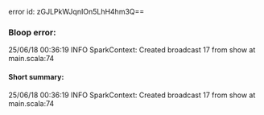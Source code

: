 error id: zGJLPkWJqnIOn5LhH4hm3Q==
### Bloop error:

25/06/18 00:36:19 INFO SparkContext: Created broadcast 17 from show at main.scala:74
#### Short summary: 

25/06/18 00:36:19 INFO SparkContext: Created broadcast 17 from show at main.scala:74